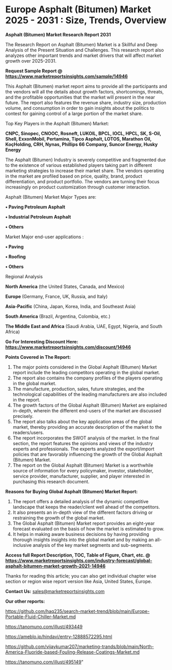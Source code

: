 # Europe Asphalt (Bitumen) Market 2025 - 2031 : Size, Trends, Overview

<strong>Asphalt (Bitumen) Market Research Report 2031</strong>

The Research Report on Asphalt (Bitumen) Market is a Skillful and Deep Analysis of the Present Situation and Challenges. This research report also analyzes other important trends and market drivers that will affect market growth over 2025-2031.

<strong>Request Sample Report @ <a href=https://www.marketreportsinsights.com/sample/14946>https://www.marketreportsinsights.com/sample/14946</a></strong>

This Asphalt (Bitumen) market report aims to provide all the participants and the vendors will all the details about growth factors, shortcomings, threats, and the profitable opportunities that the market will present in the near future. The report also features the revenue share, industry size, production volume, and consumption in order to gain insights about the politics to contest for gaining control of a large portion of the market share.

Top Key Players in the Asphalt (Bitumen) Market:

<strong>CNPC, Sinopec, CNOOC, Rosneft, LUKOIL, BPCL, IOCL, HPCL, SK, S-Oil, Shell, ExxonMobil, Pertamina, Tipco Asphalt, LOTOS, Marathon Oil, KoçHolding, CRH, Nynas, Phillips 66 Company, Suncor Energy, Husky Energy</strong>

The Asphalt (Bitumen) Industry is severely competitive and fragmented due to the existence of various established players taking part in different marketing strategies to increase their market share. The vendors operating in the market are profiled based on price, quality, brand, product differentiation, and product portfolio. The vendors are turning their focus increasingly on product customization through customer interaction.

Asphalt (Bitumen) Market Major Types are:

<strong>• Paving Petroleum Asphalt

• Industrial Petroleum Asphalt

• Others</strong>

Market Major end-user applications :

<strong>• Paving

• Roofing

• Others</strong>

Regional Analysis

</u><strong><b>North America</b></strong> (the United States, Canada, and Mexico)

<strong><b>Europe </b></strong>(Germany, France, UK, Russia, and Italy)

<strong><b>Asia-Pacific</b></strong> (China, Japan, Korea, India, and Southeast Asia)

<strong><b>South America</b></strong> (Brazil, Argentina, Colombia, etc.)

<strong><b>The Middle East and Africa</b></strong> (Saudi Arabia, UAE, Egypt, Nigeria, and South Africa)

<strong>Go For Interesting Discount Here: <a href=https://www.marketreportsinsights.com/discount/14946>https://www.marketreportsinsights.com/discount/14946</a></strong>

<strong>Points Covered in The Report:</strong>
<ol>
  <li>The major points considered in the Global Asphalt (Bitumen) Market report include the leading competitors operating in the global market.</li>
  <li>The report also contains the company profiles of the players operating in the global market.</li>
  <li>The manufacture, production, sales, future strategies, and the technological capabilities of the leading manufacturers are also included in the report.</li>
  <li>The growth factors of the Global Asphalt (Bitumen) Market are explained in-depth, wherein the different end-users of the market are discussed precisely.</li>
  <li>The report also talks about the key application areas of the global market, thereby providing an accurate description of the market to the readers/users.</li>
  <li>The report incorporates the SWOT analysis of the market. In the final section, the report features the opinions and views of the industry experts and professionals. The experts analyzed the export/import policies that are favorably influencing the growth of the Global Asphalt (Bitumen) Market.</li>
  <li>The report on the Global Asphalt (Bitumen) Market is a worthwhile source of information for every policymaker, investor, stakeholder, service provider, manufacturer, supplier, and player interested in purchasing this research document.</li>
</ol>
<strong>Reasons for Buying Global Asphalt (Bitumen) Market Report:</strong>

<ol>
  <li>The report offers a detailed analysis of the dynamic competitive landscape that keeps the reader/client well ahead of the competitors.</li>
  <li>It also presents an in-depth view of the different factors driving or restraining the growth of the global market.</li>
  <li>The Global Asphalt (Bitumen) Market report provides an eight-year forecast evaluated on the basis of how the market is estimated to grow.</li>
  <li>It helps in making aware business decisions by having providing thorough insights insights into the global market and by making an all-inclusive analysis of the key market segments and sub-segments.</li>
</ol>
<strong>Access full Report Description, TOC, Table of Figure, Chart, etc. @ <a href=https://www.marketreportsinsights.com/industry-forecast/global-asphalt-bitumen-market-growth-2021-14946>https://www.marketreportsinsights.com/industry-forecast/global-asphalt-bitumen-market-growth-2021-14946</a></strong>


Thanks for reading this article; you can also get individual chapter wise section or region wise report version like Asia, United States, Europe.

<strong>Contact Us:</strong>
sales@marketreportsinsights.com

<strong>Our other reports:</strong>

<a href=https://github.com/haq235/search-market-trend/blob/main/Europe-Portable-Fluid-Chiller-Market.md>https://github.com/haq235/search-market-trend/blob/main/Europe-Portable-Fluid-Chiller-Market.md</a>

<a href=https://tanomuno.com/illust/493449>https://tanomuno.com/illust/493449</a>

<a href=https://ameblo.jp/hindavi/entry-12888572295.html>https://ameblo.jp/hindavi/entry-12888572295.html</a>

<a href=https://github.com/vijaykumar207/marketing-trands/blob/main/North-America-Fluoride-based-Fouling-Release-Coatings-Market.md>https://github.com/vijaykumar207/marketing-trands/blob/main/North-America-Fluoride-based-Fouling-Release-Coatings-Market.md</a>

<a href=https://tanomuno.com/illust/495149>https://tanomuno.com/illust/495149</a>"
